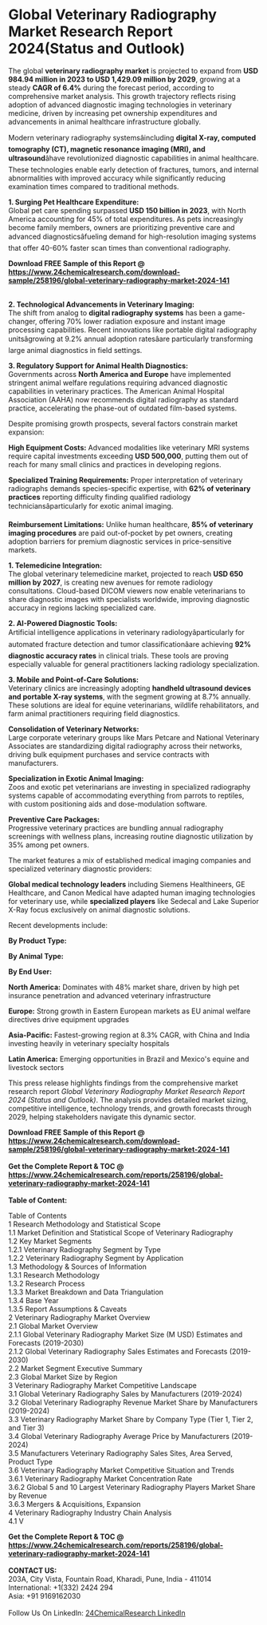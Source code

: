 <h1>Global Veterinary Radiography Market Research Report 2024(Status and Outlook)</h1><p>The global <strong>veterinary radiography market</strong> is projected to expand from <strong>USD 984.94 million in 2023 to USD 1,429.09 million by 2029</strong>, growing at a steady <strong>CAGR of 6.4%</strong> during the forecast period, according to comprehensive market analysis. This growth trajectory reflects rising adoption of advanced diagnostic imaging technologies in veterinary medicine, driven by increasing pet ownership expenditures and advancements in animal healthcare infrastructure globally.</p><p>Modern veterinary radiography systemsâincluding <strong>digital X-ray, computed tomography (CT), magnetic resonance imaging (MRI), and ultrasound</strong>âhave revolutionized diagnostic capabilities in animal healthcare. These technologies enable early detection of fractures, tumors, and internal abnormalities with improved accuracy while significantly reducing examination times compared to traditional methods.</p><p><strong>1. Surging Pet Healthcare Expenditure:</strong><br>
Global pet care spending surpassed <strong>USD 150 billion in 2023</strong>, with North America accounting for 45% of total expenditures. As pets increasingly become family members, owners are prioritizing preventive care and advanced diagnosticsâfueling demand for high-resolution imaging systems that offer 40-60% faster scan times than conventional radiography.</p><div><b>Download FREE Sample of this Report @ 
            <a href="https://www.24chemicalresearch.com/download-sample/258196/global-veterinary-radiography-market-2024-141">
            https://www.24chemicalresearch.com/download-sample/258196/global-veterinary-radiography-market-2024-141</a></b></div><br><p><strong>2. Technological Advancements in Veterinary Imaging:</strong><br>
The shift from analog to <strong>digital radiography systems</strong> has been a game-changer, offering 70% lower radiation exposure and instant image processing capabilities. Recent innovations like portable digital radiography unitsâgrowing at 9.2% annual adoption ratesâare particularly transforming large animal diagnostics in field settings.</p><p><strong>3. Regulatory Support for Animal Health Diagnostics:</strong><br>
Governments across <strong>North America and Europe</strong> have implemented stringent animal welfare regulations requiring advanced diagnostic capabilities in veterinary practices. The American Animal Hospital Association (AAHA) now recommends digital radiography as standard practice, accelerating the phase-out of outdated film-based systems.</p><p>Despite promising growth prospects, several factors constrain market expansion:</p><p><strong>High Equipment Costs:</strong> Advanced modalities like veterinary MRI systems require capital investments exceeding <strong>USD 500,000</strong>, putting them out of reach for many small clinics and practices in developing regions.</p><p><strong>Specialized Training Requirements:</strong> Proper interpretation of veterinary radiographs demands species-specific expertise, with <strong>62% of veterinary practices</strong> reporting difficulty finding qualified radiology techniciansâparticularly for exotic animal imaging.</p><p><strong>Reimbursement Limitations:</strong> Unlike human healthcare, <strong>85% of veterinary imaging procedures</strong> are paid out-of-pocket by pet owners, creating adoption barriers for premium diagnostic services in price-sensitive markets.</p><p><strong>1. Telemedicine Integration:</strong><br>
The global veterinary telemedicine market, projected to reach <strong>USD 650 million by 2027</strong>, is creating new avenues for remote radiology consultations. Cloud-based DICOM viewers now enable veterinarians to share diagnostic images with specialists worldwide, improving diagnostic accuracy in regions lacking specialized care.</p><p><strong>2. AI-Powered Diagnostic Tools:</strong><br>
Artificial intelligence applications in veterinary radiologyâparticularly for automated fracture detection and tumor classificationâare achieving <strong>92% diagnostic accuracy rates</strong> in clinical trials. These tools are proving especially valuable for general practitioners lacking radiology specialization.</p><p><strong>3. Mobile and Point-of-Care Solutions:</strong><br>
Veterinary clinics are increasingly adopting <strong>handheld ultrasound devices and portable X-ray systems</strong>, with the segment growing at 8.7% annually. These solutions are ideal for equine veterinarians, wildlife rehabilitators, and farm animal practitioners requiring field diagnostics.</p><p><strong>Consolidation of Veterinary Networks:</strong><br>
	Large corporate veterinary groups like Mars Petcare and National Veterinary Associates are standardizing digital radiography across their networks, driving bulk equipment purchases and service contracts with manufacturers.</p><p><strong>Specialization in Exotic Animal Imaging:</strong><br>
	Zoos and exotic pet veterinarians are investing in specialized radiography systems capable of accommodating everything from parrots to reptiles, with custom positioning aids and dose-modulation software.</p><p><strong>Preventive Care Packages:</strong><br>
	Progressive veterinary practices are bundling annual radiography screenings with wellness plans, increasing routine diagnostic utilization by 35% among pet owners.</p><p>The market features a mix of established medical imaging companies and specialized veterinary diagnostic providers:</p><p><strong>Global medical technology leaders</strong> including Siemens Healthineers, GE Healthcare, and Canon Medical have adapted human imaging technologies for veterinary use, while <strong>specialized players</strong> like Sedecal and Lake Superior X-Ray focus exclusively on animal diagnostic solutions.</p><p>Recent developments include:</p><p><strong>By Product Type:</strong></p><p><strong>By Animal Type:</strong></p><p><strong>By End User:</strong></p><p><strong>North America:</strong> Dominates with 48% market share, driven by high pet insurance penetration and advanced veterinary infrastructure</p><p><strong>Europe:</strong> Strong growth in Eastern European markets as EU animal welfare directives drive equipment upgrades</p><p><strong>Asia-Pacific:</strong> Fastest-growing region at 8.3% CAGR, with China and India investing heavily in veterinary specialty hospitals</p><p><strong>Latin America:</strong> Emerging opportunities in Brazil and Mexico's equine and livestock sectors</p><p>This press release highlights findings from the comprehensive market research report <em>Global Veterinary Radiography Market Research Report 2024 (Status and Outlook)</em>. The analysis provides detailed market sizing, competitive intelligence, technology trends, and growth forecasts through 2029, helping stakeholders navigate this dynamic sector.</p><div><b>Download FREE Sample of this Report @ 
            <a href="https://www.24chemicalresearch.com/download-sample/258196/global-veterinary-radiography-market-2024-141">
            https://www.24chemicalresearch.com/download-sample/258196/global-veterinary-radiography-market-2024-141</a></b></div><br><div><b>Get the Complete Report & TOC @ 
            <a href="https://www.24chemicalresearch.com/reports/258196/global-veterinary-radiography-market-2024-141">
            https://www.24chemicalresearch.com/reports/258196/global-veterinary-radiography-market-2024-141</a></b></div><br>
            <b>Table of Content:</b><p>Table of Contents<br />
1 Research Methodology and Statistical Scope<br />
1.1 Market Definition and Statistical Scope of Veterinary Radiography<br />
1.2 Key Market Segments<br />
1.2.1 Veterinary Radiography Segment by Type<br />
1.2.2 Veterinary Radiography Segment by Application<br />
1.3 Methodology & Sources of Information<br />
1.3.1 Research Methodology<br />
1.3.2 Research Process<br />
1.3.3 Market Breakdown and Data Triangulation<br />
1.3.4 Base Year<br />
1.3.5 Report Assumptions & Caveats<br />
2 Veterinary Radiography Market Overview<br />
2.1 Global Market Overview<br />
2.1.1 Global Veterinary Radiography Market Size (M USD) Estimates and Forecasts (2019-2030)<br />
2.1.2 Global Veterinary Radiography Sales Estimates and Forecasts (2019-2030)<br />
2.2 Market Segment Executive Summary<br />
2.3 Global Market Size by Region<br />
3 Veterinary Radiography Market Competitive Landscape<br />
3.1 Global Veterinary Radiography Sales by Manufacturers (2019-2024)<br />
3.2 Global Veterinary Radiography Revenue Market Share by Manufacturers (2019-2024)<br />
3.3 Veterinary Radiography Market Share by Company Type (Tier 1, Tier 2, and Tier 3)<br />
3.4 Global Veterinary Radiography Average Price by Manufacturers (2019-2024)<br />
3.5 Manufacturers Veterinary Radiography Sales Sites, Area Served, Product Type<br />
3.6 Veterinary Radiography Market Competitive Situation and Trends<br />
3.6.1 Veterinary Radiography Market Concentration Rate<br />
3.6.2 Global 5 and 10 Largest Veterinary Radiography Players Market Share by Revenue<br />
3.6.3 Mergers & Acquisitions, Expansion<br />
4 Veterinary Radiography Industry Chain Analysis<br />
4.1 V</p><div><b>Get the Complete Report & TOC @ 
            <a href="https://www.24chemicalresearch.com/reports/258196/global-veterinary-radiography-market-2024-141">
            https://www.24chemicalresearch.com/reports/258196/global-veterinary-radiography-market-2024-141</a></b></div><br><b>CONTACT US:</b><br>
            203A, City Vista, Fountain Road, Kharadi, Pune, India - 411014<br>
            International: +1(332) 2424 294<br>
            Asia: +91 9169162030 <br><br>
            Follow Us On LinkedIn: <a href="https://www.linkedin.com/company/24chemicalresearch/">24ChemicalResearch LinkedIn</a>